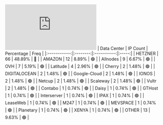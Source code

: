 ![Diagramm](https://github.com/111STAVR111/props/blob/main/Celestia/Mainnet/Decentralization/1/README.md)
| Data Center | IP Count | Percentage | Freq |
|:------------:|:--------:|:-----------:|:-----:|
| HETZNER | 66 | 48.89% | 🔴 |
| AMAZON | 12 | 8.89% | 🟢 |
| Allnodes | 9 | 6.67% | 🟢 |
| OVH | 7 | 5.19% | 🟢 |
| Latitude | 4 | 2.96% | 🟢 |
| Cherry | 2 | 1.48% | 🟢 |
| DIGITALOCEAN | 2 | 1.48% | 🟢 |
| Google-Cloud | 2 | 1.48% | 🟢 |
| IONOS | 2 | 1.48% | 🟢 |
| Netcup | 2 | 1.48% | 🟢 |
| Scaleway | 2 | 1.48% | 🟢 |
| Vultr | 2 | 1.48% | 🟢 |
| Contabo | 1 | 0.74% | 🟢 |
| Daisy | 1 | 0.74% | 🟢 |
| GTHost | 1 | 0.74% | 🟢 |
| Interserver | 1 | 0.74% | 🟢 |
| IPAX | 1 | 0.74% | 🟢 |
| LeaseWeb | 1 | 0.74% | 🟢 |
| M247 | 1 | 0.74% | 🟢 |
| MEVSPACE | 1 | 0.74% | 🟢 |
| Planetary | 1 | 0.74% | 🟢 |
| XENYA | 1 | 0.74% | 🟢 |
| OTHER | 13 | 9.63% | 🟢 |